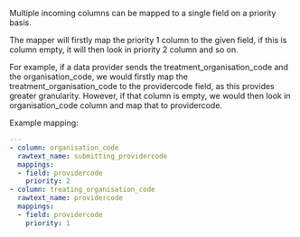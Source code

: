 Multiple incoming columns can be mapped to a single field on a priority basis.

The mapper will firstly map the priority 1 column to the given field, if this is column empty, it will then look in priority 2 column and so on.

For example, if a data provider sends the treatment_organisation_code and the organisation_code, we would firstly map the treatment_organisation_code to the providercode field, as this provides greater granularity. However, if that column is empty, we would then look in organisation_code column and map that to providercode.

Example mapping:

```yaml
---
- column: organisation_code
  rawtext_name: submitting_providercode
  mappings:
  - field: providercode
    priority: 2
- column: treating_organisation_code
  rawtext_name: providercode
  mappings:
  - field: providercode
    priority: 1
```

